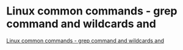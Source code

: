 # Linux common commands - grep command and wildcards and
[Linux common commands - grep command and wildcards and](https://aiwithcloud.com/2022/09/16/linux_common_commands___grep_command_and_wildcards_and/)